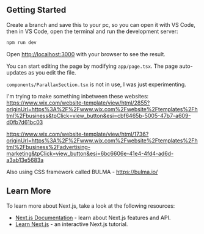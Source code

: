

## Getting Started

Create a branch and save this to your pc, so you can open it with VS Code, then in VS Code, open the terminal and run the development server:

```bash
npm run dev
```

Open [http://localhost:3000](http://localhost:3000) with your browser to see the result.

You can start editing the page by modifying `app/page.tsx`. The page auto-updates as you edit the file.

`components/ParallaxSection.tsx` is not in use, I was just experimenting. 

I'm trying to make something inbetween these websites: 
https://www.wix.com/website-template/view/html/2855?originUrl=https%3A%2F%2Fwww.wix.com%2Fwebsite%2Ftemplates%2Fhtml%2Fbusiness&tpClick=view_button&esi=cbf6465b-5005-47b7-a609-d0fb7d61bc03

https://www.wix.com/website-template/view/html/1736?originUrl=https%3A%2F%2Fwww.wix.com%2Fwebsite%2Ftemplates%2Fhtml%2Fbusiness%2Fadvertising-marketing&tpClick=view_button&esi=6bc6606e-41e4-4fd4-ad6d-a3ab13e5683a

Also using CSS framework called BULMA - https://bulma.io/


## Learn More

To learn more about Next.js, take a look at the following resources:

- [Next.js Documentation](https://nextjs.org/docs) - learn about Next.js features and API.
- [Learn Next.js](https://nextjs.org/learn) - an interactive Next.js tutorial.
